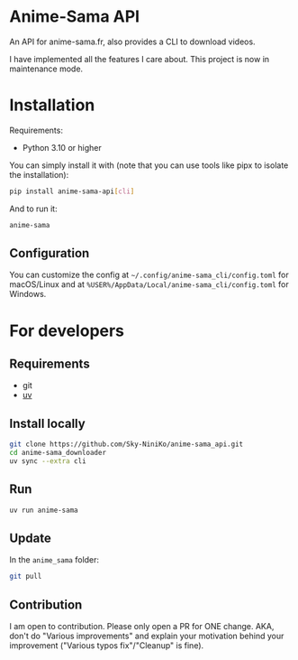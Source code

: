 # Anime-Sama API
An API for anime-sama.fr, also provides a CLI to download videos.

I have implemented all the features I care about. This project is now in maintenance mode.

# Installation
Requirements:
- Python 3.10 or higher

You can simply install it with (note that you can use tools like pipx to isolate the installation):
```bash
pip install anime-sama-api[cli]
```
And to run it:
```bash
anime-sama
```

## Configuration
You can customize the config at `~/.config/anime-sama_cli/config.toml` for macOS/Linux and at `%USER%/AppData/Local/anime-sama_cli/config.toml` for Windows.

# For developers
## Requirements
- git
- [uv](https://docs.astral.sh/uv/#installation)

## Install locally
```bash
git clone https://github.com/Sky-NiniKo/anime-sama_api.git
cd anime-sama_downloader
uv sync --extra cli
```

## Run
```bash
uv run anime-sama
```

## Update
In the `anime_sama` folder:
```bash
git pull
```

## Contribution
I am open to contribution. Please only open a PR for ONE change. AKA, don't do "Various improvements" and explain your motivation behind your improvement ("Various typos fix"/"Cleanup" is fine).
